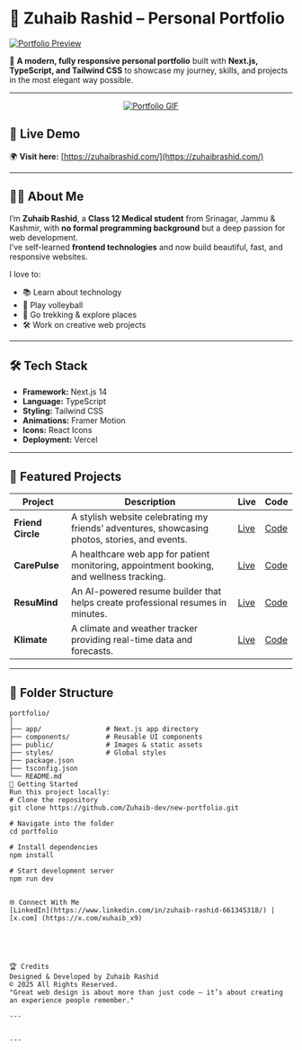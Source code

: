 # 🌟 Zuhaib Rashid – Personal Portfolio

[![Portfolio Preview](https://zuhaibrashid.com/screenShot.png)](https://zuhaibrashid.com/)

🚀 **A modern, fully responsive personal portfolio** built with **Next.js, TypeScript, and Tailwind CSS** to showcase my journey, skills, and projects in the most elegant way possible.

---

<p align="center">
  <a href="https://zuhaibrashid.com/">
    <img src="https://media.giphy.com/media/v1.Y2lkPTc5MGI3NjExa2p3YTZwbTk0MjF1cXNoZDN0cmlrM2x3c2hndnM4OXU1Zm9tOHp4dSZlcD12MV9naWZzX3NlYXJjaCZjdD1n/S9d8XB557e8phGLBVS/giphy.gif" alt="Portfolio GIF">
  </a>
</p>

## 🔗 Live Demo  
🌍 **Visit here:** [https://zuhaibrashid.com/](https://zuhaibrashid.com/)

---

## 👨‍💻 About Me  

I’m **Zuhaib Rashid**, a **Class 12 Medical student** from Srinagar, Jammu & Kashmir, with **no formal programming background** but a deep passion for web development.  
I’ve self-learned **frontend technologies** and now build beautiful, fast, and responsive websites.  

I love to:  
- 📚 Learn about technology  
- 🏐 Play volleyball  
- 🥾 Go trekking & explore places  
- 🛠️ Work on creative web projects  

---

## 🛠️ Tech Stack  

- **Framework:** Next.js 14  
- **Language:** TypeScript  
- **Styling:** Tailwind CSS  
- **Animations:** Framer Motion  
- **Icons:** React Icons  
- **Deployment:** Vercel  

---

## 💼 Featured Projects  

| Project        | Description                                                                 | Live                                                                                     | Code                                              |
|----------------|-----------------------------------------------------------------------------|-----------------------------------------------------------------------------------------|--------------------------------------------------|
| **Friend Circle** | A stylish website celebrating my friends’ adventures, showcasing photos, stories, and events. | [Live](https://zuhaib-dev.github.io/Friend-circle/index.html) | [Code](https://github.com/Zuhaib-dev/Friend-circle) |
| **CarePulse**     | A healthcare web app for patient monitoring, appointment booking, and wellness tracking. | [Live](https://hms-seven-green.vercel.app/) | [Code](https://github.com/Zuhaib-dev/HMS) |
| **ResuMind**      | An AI-powered resume builder that helps create professional resumes in minutes. | [Live](https://resumind-ebon.vercel.app/) | [Code](https://github.com/Zuhaib-dev/resuming) |
| **Klimate**       | A climate and weather tracker providing real-time data and forecasts. | [Live](https://kilamate.netlify.app/) | [Code](http://github.com/zuhaib-dev/Kilamate) |

---

## 📂 Folder Structure  

```plaintext
portfolio/
│
├── app/                # Next.js app directory
├── components/         # Reusable UI components
├── public/             # Images & static assets
├── styles/             # Global styles
├── package.json
├── tsconfig.json
└── README.md
🚀 Getting Started
Run this project locally:
# Clone the repository
git clone https://github.com/Zuhaib-dev/new-portfolio.git

# Navigate into the folder
cd portfolio

# Install dependencies
npm install

# Start development server
npm run dev


🌐 Connect With Me
[LinkedIn](https://www.linkedin.com/in/zuhaib-rashid-661345318/) | [x.com] (https://x.com/xuhaib_x9)





🏆 Credits
Designed & Developed by Zuhaib Rashid
© 2025 All Rights Reserved.
"Great web design is about more than just code — it’s about creating an experience people remember."

---


---


